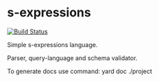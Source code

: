 s-expressions
=============

[![Build Status](https://travis-ci.com/Oladik123/s-expressions.svg?token=mHCkccz9SzhTT5tm5Wvh&branch=master)](https://travis-ci.com/Oladik123/s-expressions.svg?token=mHCkccz9SzhTT5tm5Wvh&branch=master)

Simple s-expressions language.

Parser, query-language and schema validator.

To generate docs use command: yard doc ./project
